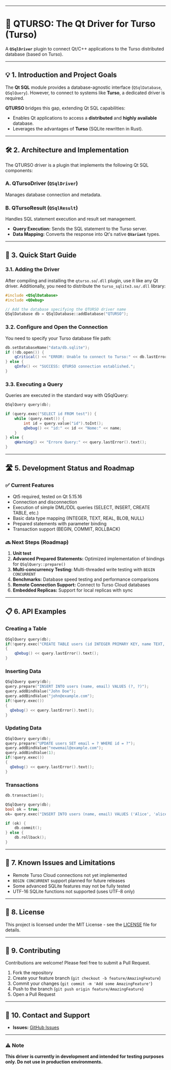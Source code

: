 

-----

# 🚀 QTURSO: The Qt Driver for Turso (Turso)

A **`QSqlDriver`** plugin to connect Qt/C++ applications to the Turso distributed database (based on Turso).



-----

## 💡 1. Introduction and Project Goals

The **Qt SQL** module provides a database-agnostic interface (`QSqlDatabase`, `QSqlQuery`). However, to connect to systems like **Turso**, a dedicated driver is required.

**QTURSO** bridges this gap, extending Qt SQL capabilities:

  * Enables Qt applications to access a **distributed** and **highly available** database.
  * Leverages the advantages of **Turso** (SQLite rewritten in Rust).


-----

## 🛠️ 2. Architecture and Implementation

The QTURSO driver is a plugin that implements the following Qt SQL components:

### A. QTursoDriver (`QSqlDriver`)

Manages database connection and metadata.

### B. QTursoResult (`QSqlResult`)

Handles SQL statement execution and result set management.

  * **Query Execution:** Sends the SQL statement to the Turso server.
  * **Data Mapping:** Converts the response into Qt's native **`QVariant`** types.

-----

## 📌 3. Quick Start Guide

### 3.1. Adding the Driver

After compiling and installing the `qturso.so`/`.dll` plugin, use it like any Qt driver.
Additionally, you need to distribute the `turso_sqlite3.so/.dll` library:

```cpp
#include <QSqlDatabase>
#include <QDebug>

// Add the database specifying the QTURSO driver name
QSqlDatabase db = QSqlDatabase::addDatabase("QTURSO"); 
```

### 3.2. Configure and Open the Connection
You need to specify your Turso database file path:

```cpp
db.setDatabaseName("data/db.sqlite");
if (!db.open()) {
    qCritical() << "ERROR: Unable to connect to Turso:" << db.lastError().text();
} else {
    qInfo() << "SUCCESS: QTURSO connection established.";
}
```

### 3.3. Executing a Query
Queries are executed in the standard way with QSqlQuery:

```cpp
QSqlQuery query(db);

if (query.exec("SELECT id FROM test")) {
    while (query.next()) {
        int id = query.value("id").toInt();
        qDebug() << "id:" << id << "Nome:" << name;
    }
} else {
    qWarning() << "Errore Query:" << query.lastError().text();
}
```

-----


## 🛣️ 5. Development Status and Roadmap

### ✅ Current Features

  * Qt5 required, tested on Qt 5.15.16
  * Connection and disconnection
  * Execution of simple DML/DDL queries (SELECT, INSERT, CREATE TABLE, etc.)
  * Basic data type mapping (INTEGER, TEXT, REAL, BLOB, NULL)
  * Prepared statements with parameter binding
  * Transaction support (BEGIN, COMMIT, ROLLBACK)

### 🔜 Next Steps (Roadmap)


1. **Unit test** 
2. **Advanced Prepared Statements:** Optimized implementation of bindings for `QSqlQuery::prepare()`
3. **Multi-concurrency Testing:** Multi-threaded write testing with `BEGIN CONCURRENT`
4. **Benchmarks:** Database speed testing and performance comparisons
5. **Remote Connection Support:** Connect to Turso Cloud databases
6. **Embedded Replicas:** Support for local replicas with sync
-----

## 📋 6. API Examples

### Creating a Table

```cpp
QSqlQuery query(db);
if(!query.exec("CREATE TABLE users (id INTEGER PRIMARY KEY, name TEXT, email TEXT)"))
{
    qDebug() << query.lastError().text();
}
```

### Inserting Data

```cpp
QSqlQuery query(db);
query.prepare("INSERT INTO users (name, email) VALUES (?, ?)");
query.addBindValue("John Doe");
query.addBindValue("john@example.com");
if(!query.exec())
{
  qDebug() << query.lastError().text();
}
```

### Updating Data

```cpp
QSqlQuery query(db);
query.prepare("UPDATE users SET email = ? WHERE id = ?");
query.addBindValue("newemail@example.com");
query.addBindValue(1);
if(!query.exec())
{
  qDebug() << query.lastError().text();
}
```

### Transactions

```cpp
db.transaction();

QSqlQuery query(db);
bool ok = true;
ok= query.exec("INSERT INTO users (name, email) VALUES ('Alice', 'alice@example.com')");

if (ok) {
    db.commit();
} else {
    db.rollback();
}
```
-----

## 🐛 7. Known Issues and Limitations

- Remote Turso Cloud connections not yet implemented
- `BEGIN CONCURRENT` support planned for future releases
- Some advanced SQLite features may not be fully tested
- UTF-16 SQLite functions not supported (uses UTF-8 only)

-----

## 📄 8. License

This project is licensed under the MIT License - see the [LICENSE](LICENSE) file for details.

-----

## 🤝 9. Contributing

Contributions are welcome! Please feel free to submit a Pull Request.

1. Fork the repository
2. Create your feature branch (`git checkout -b feature/AmazingFeature`)
3. Commit your changes (`git commit -m 'Add some AmazingFeature'`)
4. Push to the branch (`git push origin feature/AmazingFeature`)
5. Open a Pull Request

-----

## 📧 10. Contact and Support

- **Issues:** [GitHub Issues](https://github.com/piervalli/QtLimbo/issues)


-----

### ⚠️ Note

**This driver is currently in development and intended for testing purposes only. Do not use in production environments.**


